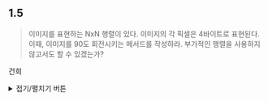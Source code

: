 ## 1.5 

> 이미지를 표현하는 NxN 행렬이 있다. 이미지의 각 픽셀은 4바이트로 표현된다.
> 이때, 이미지를 90도 회전시키는 메서드를 작성하라. 
> 부가적인 행렬을 사용하지 않고서도 할 수 있겠는가?

건희
<details>
<summary>접기/펼치기 버튼</summary>


``` c
  
#include <stdio.h>

#define MAX 10

int arr[MAX][MAX] = {0, };

// 출력 함수
void print()
{
	printf("======print matrix======\n");
	for (int i = 0; i < MAX; i++)
	{
		for (int j = 0; j < MAX; j++)
			printf("%3d ", arr[i][j]);
		printf("\n");
	}
	printf("======  END  ======\n");
}
// 회전 함수
void rotate()
{
	for (int i = 0; i < MAX / 2; i++)
	{
		for (int j = i; j < MAX - 1 - i; j++)
		{
			int temp = arr[i][j];
			arr[i][j] = arr[MAX - 1 - j][i];
			arr[MAX - 1 - j][i] = arr[MAX - 1 - i][MAX - 1 - j];
			arr[MAX - 1 - i][MAX - 1 - j] = arr[j][MAX - 1 - i];
			arr[j][MAX - 1 - i] = temp;
		}
	}
}

int main()
{
	int n = 1;

	for (int i = 0; i < MAX; i++)
		for (int j = 0; j < MAX; j++)
			arr[i][j] = n++;

	print();
	rotate();
	print();
}


```


</details>
